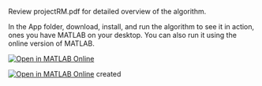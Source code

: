 Review projectRM.pdf for detailed overview of the algorithm.

In the App folder, download, install, and run the algorithm to see it in action, ones you have MATLAB on your desktop. You can also run it using the online version of MATLAB.

[![Open in MATLAB Online](https://www.mathworks.com/images/responsive/global/open-in-matlab-online.svg)](https://matlab.mathworks.com/open/github/v1?repo=PhilipKone/Gait-Predictive-Analysis-&file=pfyp.mlx)

[![Open in MATLAB Online](https://www.mathworks.com/images/responsive/global/open-in-matlab-online.svg)](https://matlab.mathworks.com/open/github/v1?repo=PhilipKone/Gait-Predictive-Analysis-)
created 
